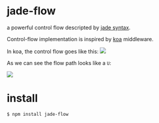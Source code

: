 # jade-flow
a powerful control flow descripted by [jade syntax](https://github.com/jadejs/jade).

Control-flow implementation is inspired by [koa](https://github.com/koajs/koa) middleware.

In koa, the control flow goes like this:
![](https://camo.githubusercontent.com/d80cf3b511ef4898bcde9a464de491fa15a50d06/68747470733a2f2f7261772e6769746875622e636f6d2f66656e676d6b322f6b6f612d67756964652f6d61737465722f6f6e696f6e2e706e67)

As we can see the flow path looks like a `U`:

![](https://img.alicdn.com/tps/TB1Bp8WIFXXXXbPXFXXXXXXXXXX.png)

# install
`$ npm install jade-flow`
